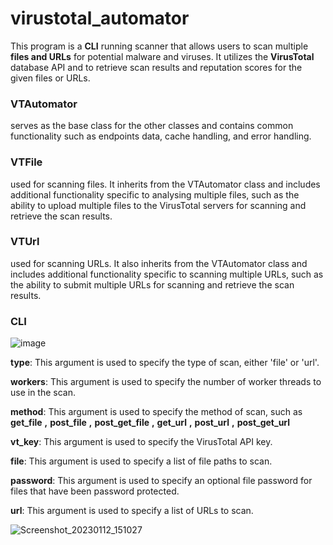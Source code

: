 # virustotal_automator
This program is a **CLI** running scanner that allows users to scan multiple **files and URLs** for potential malware and viruses. It utilizes the **VirusTotal** database API and to retrieve scan results and reputation scores for the given files or URLs.

### VTAutomator
serves as the base class for the other classes and contains common functionality such as endpoints data, cache handling, and error handling.

### VTFile
used for scanning files. It inherits from the VTAutomator class and includes additional functionality specific to analysing multiple files, such as the ability to upload multiple files to the VirusTotal servers for scanning and retrieve the scan results.

### VTUrl
used for scanning URLs. It also inherits from the VTAutomator class and includes additional functionality specific to scanning multiple URLs, such as the ability to submit multiple URLs for scanning and retrieve the scan results.

### CLI 
![image](https://user-images.githubusercontent.com/50721644/212075029-23bac03b-0d6b-482f-9da4-75a319d18cd8.png)

**type**:  This argument is used to specify the type of scan, either 'file' or 'url'.

**workers**:  This argument is used to specify the number of worker threads to use in the scan.

**method**:  This argument is used to specify the method of scan, such as **get_file** **,** **post_file** **,** 
**post_get_file** **,** **get_url** **,** **post_url** **,** **post_get_url**

**vt_key**:  This argument is used to specify the VirusTotal API key.

**file**:  This argument is used to specify a list of file paths to scan.

**password**:  This argument is used to specify an optional file password for files that have been password protected.

**url**:  This argument is used to specify a list of URLs to scan.

![Screenshot_20230112_151027](https://user-images.githubusercontent.com/50721644/212075085-f5cbfe88-64ea-4646-9e13-d6236d09f5eb.png)




